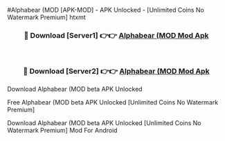 #Alphabear (MOD [APK-MOD] - APK Unlocked - [Unlimited Coins No Watermark Premium] htxmt



<div align="center">

<h3>🔴 Download [Server1] 👉👉 <a href="https://momento.my/?title=Alphabear_(MOD">Alphabear (MOD Mod Apk</a></h3><br>

<h3>🔴 Download [Server2] 👉👉 <a href="https://momento.my/?title=Alphabear_(MOD">Alphabear (MOD Mod Apk</a></h3>
</div>



Download Alphabear (MOD beta APK Unlocked

Free Alphabear (MOD beta APK Unlocked [Unlimited Coins No Watermark Premium]

Download Alphabear (MOD beta APK Unlocked [Unlimited Coins No Watermark Premium] Mod For Android
